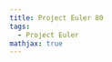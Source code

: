 ```yaml
---
title: Project Euler 80
tags:
  - Project Euler
mathjax: true
---
```

<escape><!-- more --></escape>

